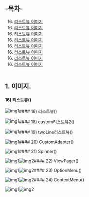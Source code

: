 ## -목차-
&nbsp;&nbsp;16.  [리스트뷰 이미지](https://github.com/diqksrk/android-kotlin-practice#16-리스트뷰)<br>
&nbsp;&nbsp;16.  [리스트뷰 이미지](https://github.com/diqksrk/android-kotlin-practice#17-custom리스트뷰)<br>
&nbsp;&nbsp;16.  [리스트뷰 이미지](https://github.com/diqksrk/android-kotlin-practice#16-리스트뷰)<br>
&nbsp;&nbsp;16.  [리스트뷰 이미지](https://github.com/diqksrk/android-kotlin-practice#16-리스트뷰)<br>
&nbsp;&nbsp;16.  [리스트뷰 이미지](https://github.com/diqksrk/android-kotlin-practice#16-리스트뷰)<br>
&nbsp;&nbsp;16.  [리스트뷰 이미지](https://github.com/diqksrk/android-kotlin-practice#16-리스트뷰)<br>
&nbsp;&nbsp;16.  [리스트뷰 이미지](https://github.com/diqksrk/android-kotlin-practice#16-리스트뷰)<br>
&nbsp;&nbsp;16.  [리스트뷰 이미지](https://github.com/diqksrk/android-kotlin-practice#16-리스트뷰)<br>
<br>
## 1. 이미지.

#### 16) 리스트뷰()
<p align="center">
<img src="img/img_16listView.JPG" style="float:left;" alt="img1">
<p/>
#### 16) 리스트뷰()
<p align="center">
<img src="img/img_17customListView.JPG" style="float:left;" alt="img1">
<p/>
#### 18) custom리스트뷰2()
<p align="center">
<img src="img/img_18customListView2.JPG" style="float:left;" alt="img1">
<p/>
#### 19) twoLine리스트뷰()
<p align="center">
<img src="img/img_19twoLineListView.JPG" style="float:left;" alt="img1">
<p/>
#### 20) CustomAdapter()
<p align="center">
<img src="img/img_20customAdapter.JPG" style="float:left;" alt="img1">
<p/>
#### 21) Spinner()
<p align="center">
  <img src="img/img_21spinner.JPG" style="float:left;" alt="img1">
  <img src="img/img_21spinner_2.JPG" style="float:left;" alt="img2">
<p/>
#### 22) ViewPager()
<p align="center">
<img src="img/img_22viewPager1.JPG" style="float:left;" alt="img1">
  <img src="img/img_22viewPager2.JPG" style="float:left;" alt="img2">
<p/>
#### 23) OptionMenu()
<p align="center">
<img src="img/img_23optionMenu1.JPG" style="float:left;" alt="img1">
  <img src="img/img_23optionMenu2.JPG" style="float:left;" alt="img2">
<p/>
#### 24) ContextMenu()
<p align="center">
<img src="img/img_24contextMenu1.JPG" style="float:left;" alt="img1">
  <img src="img/img_24contextMenu2.JPG" style="float:left;" alt="img2">
<p/>
